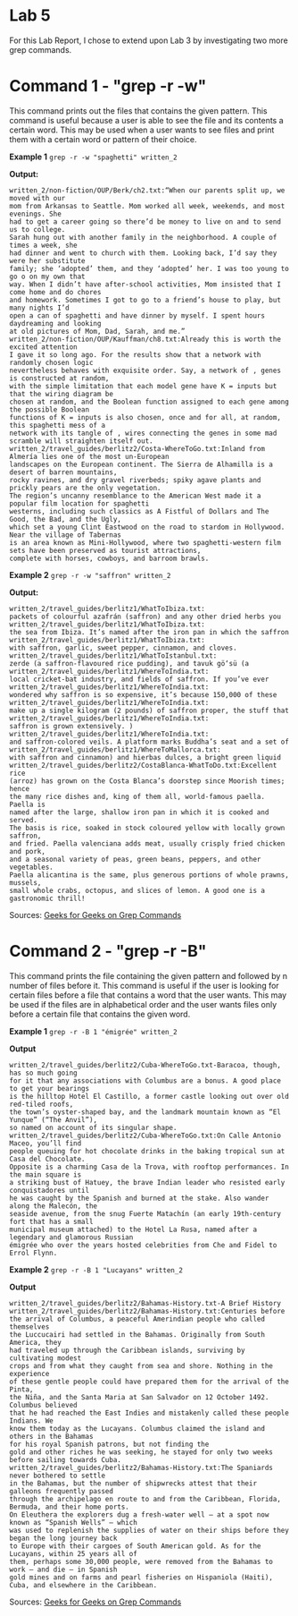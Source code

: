 # Lab 5
For this Lab Report, I chose to extend upon Lab 3 by investigating two more grep commands.


# Command 1 - "grep -r -w"
This command prints out the files that contains the given pattern.
This command is useful because a user is able to see the file and its contents a 
certain word. This may be used when a user wants to see files and print them
with a certain word or pattern of their choice.

**Example 1** 
`grep -r -w "spaghetti" written_2`

**Output:**
```
written_2/non-fiction/OUP/Berk/ch2.txt:“When our parents split up, we moved with our 
mom from Arkansas to Seattle. Mom worked all week, weekends, and most evenings. She 
had to get a career going so there’d be money to live on and to send us to college. 
Sarah hung out with another family in the neighborhood. A couple of times a week, she
had dinner and went to church with them. Looking back, I’d say they were her substitute
family; she ‘adopted’ them, and they ‘adopted’ her. I was too young to go o on my own that
way. When I didn’t have after-school activities, Mom insisted that I come home and do chores
and homework. Sometimes I got to go to a friend’s house to play, but many nights I’d 
open a can of spaghetti and have dinner by myself. I spent hours daydreaming and looking
at old pictures of Mom, Dad, Sarah, and me.”
written_2/non-fiction/OUP/Kauffman/ch8.txt:Already this is worth the excited attention
I gave it so long ago. For the results show that a network with randomly chosen logic
nevertheless behaves with exquisite order. Say, a network of , genes is constructed at random, 
with the simple limitation that each model gene have K = inputs but that the wiring diagram be
chosen at random, and the Boolean function assigned to each gene among the possible Boolean
functions of K = inputs is also chosen, once and for all, at random, this spaghetti mess of a
network with its tangle of , wires connecting the genes in some mad scramble will straighten itself out.
written_2/travel_guides/berlitz2/Costa-WhereToGo.txt:Inland from Almería lies one of the most un-European 
landscapes on the European continent. The Sierra de Alhamilla is a desert of barren mountains, 
rocky ravines, and dry gravel riverbeds; spiky agave plants and prickly pears are the only vegetation.
The region’s uncanny resemblance to the American West made it a popular film location for spaghetti 
westerns, including such classics as A Fistful of Dollars and The Good, the Bad, and the Ugly, 
which set a young Clint Eastwood on the road to stardom in Hollywood. Near the village of Tabernas
is an area known as Mini-Hollywood, where two spaghetti-western film sets have been preserved as tourist attractions,
complete with horses, cowboys, and barroom brawls.
```

**Example 2** 
`grep -r -w "saffron" written_2`

**Output:**
```
written_2/travel_guides/berlitz1/WhatToIbiza.txt:       
packets of colourful azafrán (saffron) and any other dried herbs you
written_2/travel_guides/berlitz1/WhatToIbiza.txt:       
the sea from Ibiza. It’s named after the iron pan in which the saffron
written_2/travel_guides/berlitz1/WhatToIbiza.txt:       
with saffron, garlic, sweet pepper, cinnamon, and cloves.
written_2/travel_guides/berlitz1/WhatToIstanbul.txt:        
zerde (a saffron-flavoured rice pudding), and tavuk gö‘sü (a
written_2/travel_guides/berlitz1/WhereToIndia.txt:       
local cricket-bat industry, and fields of saffron. If you’ve ever
written_2/travel_guides/berlitz1/WhereToIndia.txt:       
wondered why saffron is so expensive, it’s because 150,000 of these
written_2/travel_guides/berlitz1/WhereToIndia.txt:       
make up a single kilogram (2 pounds) of saffron proper, the stuff that
written_2/travel_guides/berlitz1/WhereToIndia.txt:        
saffron is grown extensively. )
written_2/travel_guides/berlitz1/WhereToIndia.txt:        
and saffron-colored veils. A platform marks Buddha’s seat and a set of
written_2/travel_guides/berlitz1/WhereToMallorca.txt:      
with saffron and cinnamon) and hierbas dulces, a bright green liquid
written_2/travel_guides/berlitz2/CostaBlanca-WhatToDo.txt:Excellent rice 
(arroz) has grown on the Costa Blanca’s doorstep since Moorish times; hence
the many rice dishes and, king of them all, world-famous paella. Paella is 
named after the large, shallow iron pan in which it is cooked and served. 
The basis is rice, soaked in stock coloured yellow with locally grown saffron,
and fried. Paella valenciana adds meat, usually crisply fried chicken and pork,
and a seasonal variety of peas, green beans, peppers, and other vegetables.
Paella alicantina is the same, plus generous portions of whole prawns, mussels,
small whole crabs, octopus, and slices of lemon. A good one is a gastronomic thrill!
```

Sources:
[Geeks for Geeks on Grep Commands](https://www.geeksforgeeks.org/grep-command-in-unixlinux/)

# Command 2 - "grep -r -B"
This command prints the file containing the given pattern and followed by n 
number of files before it. This command is useful if the user is looking for 
certain files before a file that contains a word that the user wants. This may
be used if the files are in alphabetical order and the user wants files only
before a certain file that contains the given word. 


**Example 1**
`grep -r -B 1 "émigrée" written_2`

**Output**
```
written_2/travel_guides/berlitz2/Cuba-WhereToGo.txt-Baracoa, though, has so much going
for it that any associations with Columbus are a bonus. A good place to get your bearings 
is the hilltop Hotel El Castillo, a former castle looking out over old red-tiled roofs,
the town’s oyster-shaped bay, and the landmark mountain known as “El Yunque” (“The Anvil”), 
so named on account of its singular shape.
written_2/travel_guides/berlitz2/Cuba-WhereToGo.txt:On Calle Antonio Maceo, you’ll find 
people queuing for hot chocolate drinks in the baking tropical sun at Casa del Chocolate. 
Opposite is a charming Casa de la Trova, with rooftop performances. In the main square is 
a striking bust of Hatuey, the brave Indian leader who resisted early conquistadores until
he was caught by the Spanish and burned at the stake. Also wander along the Malecón, the 
seaside avenue, from the snug Fuerte Matachín (an early 19th-century fort that has a small
municipal museum attached) to the Hotel La Rusa, named after a legendary and glamorous Russian
émigrée who over the years hosted celebrities from Che and Fidel to Errol Flynn.
```

**Example 2**
`grep -r -B 1 "Lucayans" written_2`

**Output**
```
written_2/travel_guides/berlitz2/Bahamas-History.txt-A Brief History
written_2/travel_guides/berlitz2/Bahamas-History.txt:Centuries before 
the arrival of Columbus, a peaceful Amerindian people who called themselves
the Luccucairi had settled in the Bahamas. Originally from South America, they 
had traveled up through the Caribbean islands, surviving by cultivating modest 
crops and from what they caught from sea and shore. Nothing in the experience
of these gentle people could have prepared them for the arrival of the Pinta,
the Niña, and the Santa Maria at San Salvador on 12 October 1492. Columbus believed
that he had reached the East Indies and mistakenly called these people Indians. We
know them today as the Lucayans. Columbus claimed the island and others in the Bahamas
for his royal Spanish patrons, but not finding the 
gold and other riches he was seeking, he stayed for only two weeks before sailing towards Cuba.
written_2/travel_guides/berlitz2/Bahamas-History.txt:The Spaniards never bothered to settle
in the Bahamas, but the number of shipwrecks attest that their galleons frequently passed 
through the archipelago en route to and from the Caribbean, Florida, Bermuda, and their home ports.
On Eleuthera the explorers dug a fresh-water well — at a spot now known as “Spanish Wells” — which
was used to replenish the supplies of water on their ships before they began the long journey back
to Europe with their cargoes of South American gold. As for the Lucayans, within 25 years all of
them, perhaps some 30,000 people, were removed from the Bahamas to work — and die — in Spanish 
gold mines and on farms and pearl fisheries on Hispaniola (Haiti), Cuba, and elsewhere in the Caribbean.
```

Sources:
[Geeks for Geeks on Grep Commands](https://www.geeksforgeeks.org/grep-command-in-unixlinux/)

